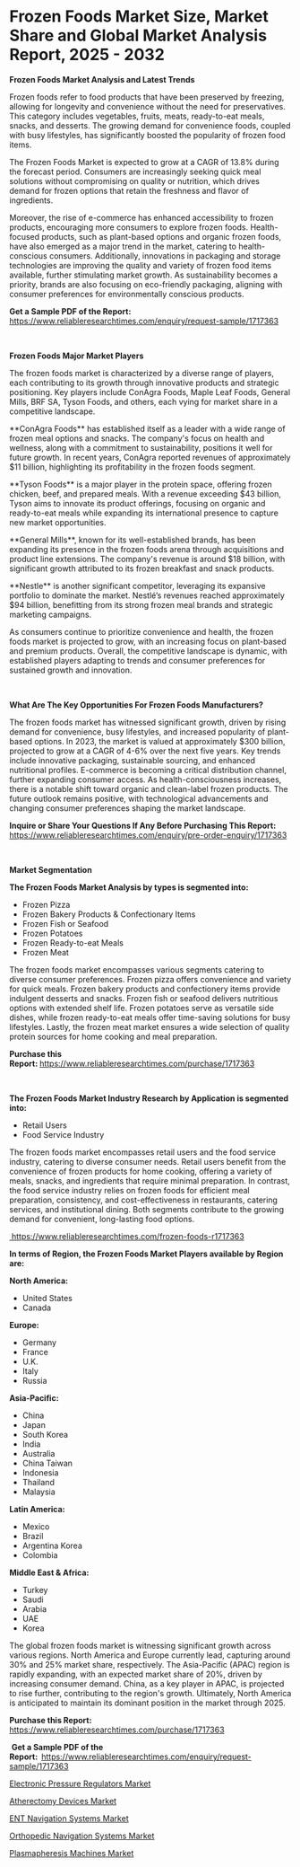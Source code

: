 <p><h1>Frozen Foods Market Size, Market Share and Global Market Analysis Report, 2025 - 2032</h1></p><p><strong>Frozen Foods Market Analysis and Latest Trends</strong></p>
<p><p>Frozen foods refer to food products that have been preserved by freezing, allowing for longevity and convenience without the need for preservatives. This category includes vegetables, fruits, meats, ready-to-eat meals, snacks, and desserts. The growing demand for convenience foods, coupled with busy lifestyles, has significantly boosted the popularity of frozen food items. </p><p>The Frozen Foods Market is expected to grow at a CAGR of 13.8% during the forecast period. Consumers are increasingly seeking quick meal solutions without compromising on quality or nutrition, which drives demand for frozen options that retain the freshness and flavor of ingredients. </p><p>Moreover, the rise of e-commerce has enhanced accessibility to frozen products, encouraging more consumers to explore frozen foods. Health-focused products, such as plant-based options and organic frozen foods, have also emerged as a major trend in the market, catering to health-conscious consumers. Additionally, innovations in packaging and storage technologies are improving the quality and variety of frozen food items available, further stimulating market growth. As sustainability becomes a priority, brands are also focusing on eco-friendly packaging, aligning with consumer preferences for environmentally conscious products.</p></p>
<p><strong>Get a Sample PDF of the Report:&nbsp;</strong> <a href="https://www.reliableresearchtimes.com/enquiry/request-sample/1717363?utm_campaign=3255&utm_medium=2&utm_source=Github&utm_content=ia&utm_term=07042025&utm_id=frozen-foods">https://www.reliableresearchtimes.com/enquiry/request-sample/1717363</a></p>
<p>&nbsp;</p>
<p><strong>Frozen Foods Major Market Players</strong></p>
<p><p>The frozen foods market is characterized by a diverse range of players, each contributing to its growth through innovative products and strategic positioning. Key players include ConAgra Foods, Maple Leaf Foods, General Mills, BRF SA, Tyson Foods, and others, each vying for market share in a competitive landscape.</p><p>**ConAgra Foods** has established itself as a leader with a wide range of frozen meal options and snacks. The company's focus on health and wellness, along with a commitment to sustainability, positions it well for future growth. In recent years, ConAgra reported revenues of approximately $11 billion, highlighting its profitability in the frozen foods segment.</p><p>**Tyson Foods** is a major player in the protein space, offering frozen chicken, beef, and prepared meals. With a revenue exceeding $43 billion, Tyson aims to innovate its product offerings, focusing on organic and ready-to-eat meals while expanding its international presence to capture new market opportunities.</p><p>**General Mills**, known for its well-established brands, has been expanding its presence in the frozen foods arena through acquisitions and product line extensions. The company's revenue is around $18 billion, with significant growth attributed to its frozen breakfast and snack products.</p><p>**Nestle** is another significant competitor, leveraging its expansive portfolio to dominate the market. Nestlé’s revenues reached approximately $94 billion, benefitting from its strong frozen meal brands and strategic marketing campaigns.</p><p>As consumers continue to prioritize convenience and health, the frozen foods market is projected to grow, with an increasing focus on plant-based and premium products. Overall, the competitive landscape is dynamic, with established players adapting to trends and consumer preferences for sustained growth and innovation.</p></p>
<p>&nbsp;</p>
<p><strong>What Are The Key Opportunities For Frozen Foods Manufacturers?</strong></p>
<p><p>The frozen foods market has witnessed significant growth, driven by rising demand for convenience, busy lifestyles, and increased popularity of plant-based options. In 2023, the market is valued at approximately $300 billion, projected to grow at a CAGR of 4-6% over the next five years. Key trends include innovative packaging, sustainable sourcing, and enhanced nutritional profiles. E-commerce is becoming a critical distribution channel, further expanding consumer access. As health-consciousness increases, there is a notable shift toward organic and clean-label frozen products. The future outlook remains positive, with technological advancements and changing consumer preferences shaping the market landscape.</p></p>
<p><strong>Inquire or Share Your Questions If Any Before Purchasing This Report:</strong> <a href="https://www.reliableresearchtimes.com/enquiry/pre-order-enquiry/1717363?utm_campaign=3255&utm_medium=2&utm_source=Github&utm_content=ia&utm_term=07042025&utm_id=frozen-foods">https://www.reliableresearchtimes.com/enquiry/pre-order-enquiry/1717363</a></p>
<p>&nbsp;</p>
<p><strong>Market Segmentation</strong></p>
<p><strong>The Frozen Foods Market Analysis by types is segmented into:</strong></p>
<p><ul><li>Frozen Pizza</li><li>Frozen Bakery Products & Confectionary Items</li><li>Frozen Fish or Seafood</li><li>Frozen Potatoes</li><li>Frozen Ready-to-eat Meals</li><li>Frozen Meat</li></ul></p>
<p><p>The frozen foods market encompasses various segments catering to diverse consumer preferences. Frozen pizza offers convenience and variety for quick meals. Frozen bakery products and confectionery items provide indulgent desserts and snacks. Frozen fish or seafood delivers nutritious options with extended shelf life. Frozen potatoes serve as versatile side dishes, while frozen ready-to-eat meals offer time-saving solutions for busy lifestyles. Lastly, the frozen meat market ensures a wide selection of quality protein sources for home cooking and meal preparation.</p></p>
<p><strong>Purchase this Report:&nbsp;</strong><a href="https://www.reliableresearchtimes.com/purchase/1717363?utm_campaign=3255&utm_medium=2&utm_source=Github&utm_content=ia&utm_term=07042025&utm_id=frozen-foods">https://www.reliableresearchtimes.com/purchase/1717363</a></p>
<p>&nbsp;</p>
<p><strong>The Frozen Foods Market Industry Research by Application is segmented into:</strong></p>
<p><ul><li>Retail Users</li><li>Food Service Industry</li></ul></p>
<p><p>The frozen foods market encompasses retail users and the food service industry, catering to diverse consumer needs. Retail users benefit from the convenience of frozen products for home cooking, offering a variety of meals, snacks, and ingredients that require minimal preparation. In contrast, the food service industry relies on frozen foods for efficient meal preparation, consistency, and cost-effectiveness in restaurants, catering services, and institutional dining. Both segments contribute to the growing demand for convenient, long-lasting food options.</p></p>
<p><a href="https://www.reliableresearchtimes.com/frozen-foods-r1717363?utm_campaign=3255&utm_medium=2&utm_source=Github&utm_content=ia&utm_term=07042025&utm_id=frozen-foods">&nbsp;https://www.reliableresearchtimes.com/frozen-foods-r1717363</a></p>
<p><strong>In terms of Region, the Frozen Foods Market Players available by Region are:</strong></p>
<p>
    <p> <strong> North America: </strong>
        <ul>
            <li>United States</li>
            <li>Canada</li>
        </ul>
        </p> 
    <p> <strong> Europe: </strong>
        <ul>
            <li>Germany</li>
            <li>France</li>
            <li>U.K.</li>
            <li>Italy</li>
            <li>Russia</li>
        </ul>
        </p> 
    <p> <strong> Asia-Pacific: </strong>
        <ul>
            <li>China</li>
            <li>Japan</li>
            <li>South Korea</li>
            <li>India</li>
            <li>Australia</li>
            <li>China Taiwan</li>
            <li>Indonesia</li>
            <li>Thailand</li>
            <li>Malaysia</li>
        </ul>
        </p> 
    <p> <strong> Latin America: </strong>
        <ul>
            <li>Mexico</li>
            <li>Brazil</li>
            <li>Argentina Korea</li>
            <li>Colombia</li>
        </ul>
        </p> 
    <p> <strong> Middle East & Africa: </strong>
        <ul>
            <li>Turkey</li>
            <li>Saudi</li>
            <li>Arabia</li>
            <li>UAE</li>
            <li>Korea</li>
        </ul>
    </p>
    </p>
<p><p>The global frozen foods market is witnessing significant growth across various regions. North America and Europe currently lead, capturing around 30% and 25% market share, respectively. The Asia-Pacific (APAC) region is rapidly expanding, with an expected market share of 20%, driven by increasing consumer demand. China, as a key player in APAC, is projected to rise further, contributing to the region's growth. Ultimately, North America is anticipated to maintain its dominant position in the market through 2025.</p></p>
<p><strong>Purchase this Report: </strong><a href="https://www.reliableresearchtimes.com/purchase/1717363?utm_campaign=3255&utm_medium=2&utm_source=Github&utm_content=ia&utm_term=07042025&utm_id=frozen-foods">https://www.reliableresearchtimes.com/purchase/1717363</a></p>
<p>&nbsp;<strong>Get a Sample PDF of the Report:&nbsp;&nbsp;</strong><a href="https://www.reliableresearchtimes.com/enquiry/request-sample/1717363?utm_campaign=3255&utm_medium=2&utm_source=Github&utm_content=ia&utm_term=07042025&utm_id=frozen-foods">https://www.reliableresearchtimes.com/enquiry/request-sample/1717363</a></p>
<p><strong></strong></p>
<p><p><a href="https://www.linkedin.com/pulse/electronic-pressure-regulators-market-size-average-cagr-o823e?utm_campaign=3255&utm_medium=2&utm_source=Github&utm_content=ia&utm_term=07042025&utm_id=frozen-foods">Electronic Pressure Regulators Market</a></p><p><a href="https://www.linkedin.com/pulse/atherectomy-devices-market-trend-shows-promising-future-projected-qrpme?utm_campaign=3255&utm_medium=2&utm_source=Github&utm_content=ia&utm_term=07042025&utm_id=frozen-foods">Atherectomy Devices Market</a></p><p><a href="https://www.linkedin.com/pulse/ent-navigation-systems-market-size-grow-124-cagr-from-jc56e?utm_campaign=3255&utm_medium=2&utm_source=Github&utm_content=ia&utm_term=07042025&utm_id=frozen-foods">ENT Navigation Systems Market</a></p><p><a href="https://www.linkedin.com/pulse/revolutionizing-success-in-depth-review-theglobal-orthopedic-yz6ge?utm_campaign=3255&utm_medium=2&utm_source=Github&utm_content=ia&utm_term=07042025&utm_id=frozen-foods">Orthopedic Navigation Systems Market</a></p><p><a href="https://www.linkedin.com/pulse/navigating-competitive-landscape-plasmapheresis-machines-nst5e?utm_campaign=3255&utm_medium=2&utm_source=Github&utm_content=ia&utm_term=07042025&utm_id=frozen-foods">Plasmapheresis Machines Market</a></p></p>